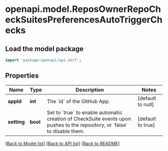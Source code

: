 # openapi.model.ReposOwnerRepoCheckSuitesPreferencesAutoTriggerChecks

## Load the model package
```dart
import 'package:openapi/api.dart';
```

## Properties
Name | Type | Description | Notes
------------ | ------------- | ------------- | -------------
**appId** | **int** | The &#x60;id&#x60; of the GitHub App. | [default to null]
**setting** | **bool** | Set to &#x60;true&#x60; to enable automatic creation of CheckSuite events upon pushes to the repository, or &#x60;false&#x60; to disable them. | [default to true]

[[Back to Model list]](../README.md#documentation-for-models) [[Back to API list]](../README.md#documentation-for-api-endpoints) [[Back to README]](../README.md)


